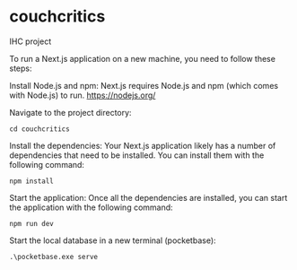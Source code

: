 # couchcritics
 IHC project

To run a Next.js application on a new machine, you need to follow these steps:

Install Node.js and npm: Next.js requires Node.js and npm (which comes with Node.js) to run. https://nodejs.org/

Navigate to the project directory:

```
cd couchcritics
```
Install the dependencies: Your Next.js application likely has a number of dependencies that need to be installed. You can install them with the following command:

```
npm install
```

Start the application: Once all the dependencies are installed, you can start the application with the following command:

```
npm run dev
```

Start the local database in a new terminal (pocketbase):

```
.\pocketbase.exe serve
```
